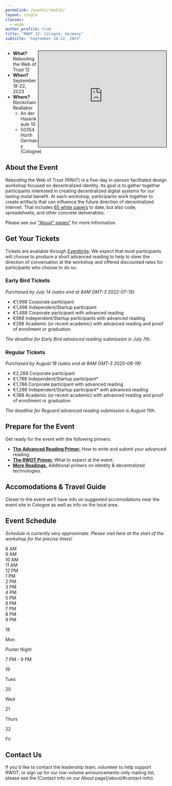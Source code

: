 ```yaml
---
permalink: /events/rwot12/
layout: single
classes:
  - wide
author_profile: true
title: "RWOT 12: Cologne, Germany"
subtitle: "September 18-22, 2023"
---
```


<center>
  <iframe src="https://www.google.com/maps/embed?pb=!1m18!1m12!1m3!1d3035.597047199709!2d6.904300692118019!3d50.877825912459535!2m3!1f0!2f0!3f0!3m2!1i1024!2i768!4f13.1!3m3!1m2!1s0x47bf23b4ecbc4d1f%3A0xebc82a5e56a0489c!2sBlockchain%20Reallabor!5e0!3m2!1sen!2sus!4v1682636675830!5m2!1sen!2sus" width="400" height="300" style="border:1px solid black; float: right;" allowfullscreen="" loading="lazy" referrerpolicy="no-referrer-when-downgrade"></iframe>
</center>

<ul>
  <li><b>What?</b> Rebooting the Web of Trust 12
  <li><b>When?</b> September 18-22, 2023
  <li><b>Where?</b> Blockchain Reallabor
    <ul>
      <li>An der Hasenkaule 10
      <li>50354 Hürth Germany (Cologne)
    </ul>
</ul>


## About the Event


Rebooting the Web of Trust (RWoT) is a five-day in-person facilitated design workshop focused on decentralized identity. Its goal is to gather together participants interested in creating decentralized digital systems for our lasting mutal benefit. At each workshop, participants work together to create artifacts that can influence the future direction of decentralized internet. That includes [65 white papers](/papers/) to date, but also code, spreadsheets, and other concrete deliverables.

Please see our ["About" pages"](/about/) for more information.

## Get Your Tickets

Tickets are available through [Eventbrite](https://www.eventbrite.com/e/rebooting-the-web-of-trust-12-2023-cologne-tickets-597232116337). We expect that most participants will choose to produce a short advanced reading to help to steer the direction of conversation at the workshop and offered discounted rates for participants who choose to do so.

### Early Bird Tickets

_Purchased by July 14 (sales end at 8AM GMT-3 2022-07-15)_

* €1,998 Corporate participant
* €1,498 Independent/Startup participant
* €1,488 Corporate participant with advanced reading
* €988 Independent/Startup participants with advanced reading
* €288 Academic (or recent academic) with advanced reading and proof of enrollment or graduation

_The deadline for Early Bird advanced reading submission is July 7th._

### Regular Tickets

_Purchased by August 18 (sales end at 8AM GMT-3 2020-08-19)_

* €2,288 Corporate participant
* €1,788 Independent/Startup participant*
* €1,788 Corporate participant with advanced reading
* €1,288 Independent/Startup participant* with advanced reading
* €388 Academic (or recent academic) with advanced reading and proof of enrollment or graduation

_The deadline for Reguard advanced reading submission is August 11th._

## Prepare for the Event 

Get ready for the event with the following primers.

* **[The Advanced Reading Primer.](https://github.com/WebOfTrustInfo/rwot12-cologne/blob/main/advance-readings/advance-reading-primer.md)** How to write and submit your advanced reading.
* **[The RWOT Primer.](https://github.com/WebOfTrustInfo/rwot12-cologne/blob/main/advance-readings/rwot-primer.md)** What to expect at the event.
* **[More Readings.](https://www.weboftrust.info/library/#technology-primers)** Additional primers on identity & decentralized technologies.

## Accomodations & Travel Guide

Closer to the event we'll have info on suggested accomodations near the event site in Cologne as well as info on the local area.

## Event Schedule

_Schedule is currently very approximate. Please visit here at the start of the workshop for the precise times!_

<div class="calendar">
  <div class="timeline">
    <div class="spacer"></div>
    <div class="time-marker">8 AM</div>
    <div class="time-marker">9 AM</div>
    <div class="time-marker">10 AM</div>
    <div class="time-marker">11 AM</div>
    <div class="time-marker">12 PM</div>
    <div class="time-marker">1 PM</div>
    <div class="time-marker">2 PM</div>
    <div class="time-marker">3 PM</div>
    <div class="time-marker">4 PM</div>
    <div class="time-marker">5 PM</div>
    <div class="time-marker">6 PM</div>
    <div class="time-marker">7 PM</div>
    <div class="time-marker">8 PM</div>
    <div class="time-marker">9 PM</div>
  </div>
  <div class="days">
    <div class="day mon">
      <div class="date">
        <p class="date-num">18</p>
        <p class="date-day">Mon</p>
      </div>
      <div class="events">
        <div class="event start-7p end-9p evening">
          <p class="title">Poster Night</p>
          <p class="time">7 PM - 9 PM</p>
        </div>
      </div>
    </div>
    <div class="days">
      <div class="day tues">
        <div class="date">
          <p class="date-num">19</p>
          <p class="date-day">Tues</p>
        </div>
        <div class="events">
        </div>
      </div>
    </div>
    <div class="days">
      <div class="day wed">
        <div class="date">
          <p class="date-num">20</p>
          <p class="date-day">Wed</p>
        </div>
        <div class="events">
        </div>
      </div>
    </div>
    <div class="days">
      <div class="day thurs">
        <div class="date">
          <p class="date-num">21</p>
          <p class="date-day">Thurs</p>
        </div>
        <div class="events">
        </div>
      </div>
    </div>
    <div class="days">
      <div class="day fri">
        <div class="date">
          <p class="date-num">22</p>
          <p class="date-day">Fri</p>
        </div>
        <div class="events">
        </div>
      </div>
    </div>
  </div>
</div>

## Contact Us

If you'd like to contact the leadership team, volunteer to help support RWOT, or sign up for our low-volume announcements-only mailing list, please see the [Contact Info on our About page]/about/#contact-info).
